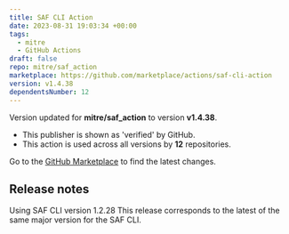 ```yaml
---
title: SAF CLI Action
date: 2023-08-31 19:03:34 +00:00
tags:
  - mitre
  - GitHub Actions
draft: false
repo: mitre/saf_action
marketplace: https://github.com/marketplace/actions/saf-cli-action
version: v1.4.38
dependentsNumber: 12
---
```



Version updated for **mitre/saf_action** to version **v1.4.38**.
- This publisher is shown as 'verified' by GitHub.
- This action is used across all versions by **12** repositories.

Go to the [GitHub Marketplace](https://github.com/marketplace/actions/saf-cli-action) to find the latest changes.

## Release notes

Using SAF CLI version 1.2.28
This release corresponds to the latest of the same major version for the SAF CLI.

